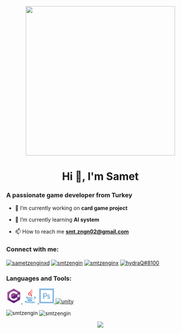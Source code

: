 <div align="center">
<img src="https://media.tenor.com/NBwG4x9IlLAAAAAM/killua-killua-tag.gif" align="center" height="400" width="400" />
</div>  

<h1 align="center">Hi 👋, I'm Samet</h1>
<h3 align="left">A passionate game developer from Turkey</h3>

- 🔭 I’m currently working on **card game project**

- 🌱 I’m currently learning **AI system**

- 📫 How to reach me **smt.zngn02@gmail.com**

<h3 align="left">Connect with me:</h3>
<p align="left">
<a href="https://twitter.com/sametzenginxd" target="blank"><img align="center" src="https://raw.githubusercontent.com/rahuldkjain/github-profile-readme-generator/master/src/images/icons/Social/twitter.svg" alt="sametzenginxd" height="30" width="40" /></a>
<a href="https://linkedin.com/in/smtzengin" target="blank"><img align="center" src="https://raw.githubusercontent.com/rahuldkjain/github-profile-readme-generator/master/src/images/icons/Social/linked-in-alt.svg" alt="smtzengin" height="30" width="40" /></a>
<a href="https://instagram.com/smtzenginx" target="blank"><img align="center" src="https://raw.githubusercontent.com/rahuldkjain/github-profile-readme-generator/master/src/images/icons/Social/instagram.svg" alt="smtzenginx" height="30" width="40" /></a>
<a href="https://discord.gg/hydraQ#8100" target="blank"><img align="center" src="https://raw.githubusercontent.com/rahuldkjain/github-profile-readme-generator/master/src/images/icons/Social/discord.svg" alt="hydraQ#8100" height="30" width="40" /></a>
</p>

<h3 align="left">Languages and Tools:</h3>
<p align="left"> <a href="https://www.w3schools.com/cs/" target="_blank" rel="noreferrer"> <img src="https://raw.githubusercontent.com/devicons/devicon/master/icons/csharp/csharp-original.svg" alt="csharp" width="40" height="40"/> </a> <a href="https://www.java.com" target="_blank" rel="noreferrer"> <img src="https://raw.githubusercontent.com/devicons/devicon/master/icons/java/java-original.svg" alt="java" width="40" height="40"/> </a> <a href="https://www.photoshop.com/en" target="_blank" rel="noreferrer"> <img src="https://raw.githubusercontent.com/devicons/devicon/master/icons/photoshop/photoshop-line.svg" alt="photoshop" width="40" height="40"/> </a> <a href="https://unity.com/" target="_blank" rel="noreferrer"> <img src="https://www.vectorlogo.zone/logos/unity3d/unity3d-icon.svg" alt="unity" width="40" height="40"/> </a> </p>

<p><img align="left" src="https://github-readme-stats.vercel.app/api/top-langs?username=smtzengin&show_icons=true&locale=en&layout=compact" alt="smtzengin" /></p>

<p>&nbsp;<img align="center" src="https://github-readme-stats.vercel.app/api?username=smtzengin&show_icons=true&locale=en" alt="smtzengin" /></p>


<div align="center"><img src="https://spotify-github-profile.vercel.app/api/view?uid=85pwaumysr6d79g5w9n9chtok&cover_image=true&theme=default&show_offline=false&background_color=121212&interchange=false&bar_color=53b14f&bar_color_cover=false" /></div>  
